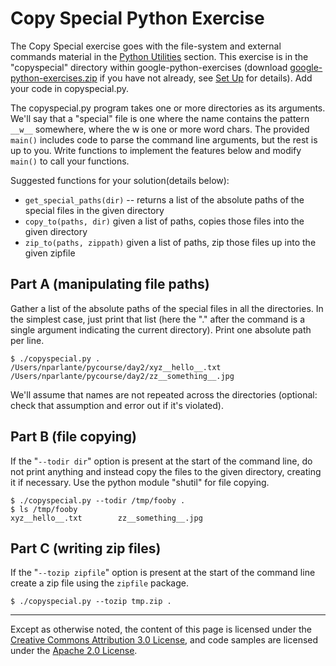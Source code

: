 Copy Special Python Exercise
============================

The Copy Special exercise goes with the file-system and external
commands material in the [Python
Utilities](utilities) section.
This exercise is in the "copyspecial" directory within
google-python-exercises (download
[google-python-exercises.zip](https://github.com/AstunTechnology/python-basics-exercises/archive/master.zip)
if you have not already, see [Set
Up](set-up) for details). Add
your code in copyspecial.py.

The copyspecial.py program takes one or more directories as its
arguments. We'll say that a "special" file is one where the name
contains the pattern `__w__` somewhere, where the w is one or more
word chars. The provided `main()` includes code to parse the command line
arguments, but the rest is up to you. Write functions to implement the
features below and modify `main()` to call your functions.

Suggested functions for your solution(details below):

-   `get_special_paths(dir)` -- returns a list of the absolute paths of
    the special files in the given directory
-   `copy_to(paths, dir)` given a list of paths, copies those files into
    the given directory
-   `zip_to(paths, zippath)` given a list of paths, zip those files up
    into the given zipfile

Part A (manipulating file paths)
--------------------------------

Gather a list of the absolute paths of the special files in all the
directories. In the simplest case, just print that list (here the "."
after the command is a single argument indicating the current
directory). Print one absolute path per line.

    $ ./copyspecial.py .
    /Users/nparlante/pycourse/day2/xyz__hello__.txt
    /Users/nparlante/pycourse/day2/zz__something__.jpg

We'll assume that names are not repeated across the directories
(optional: check that assumption and error out if it's violated).

Part B (file copying)
---------------------

If the "`--todir dir`" option is present at the start of the command line,
do not print anything and instead copy the files to the given directory,
creating it if necessary. Use the python module "shutil" for file
copying.

    $ ./copyspecial.py --todir /tmp/fooby .
    $ ls /tmp/fooby
    xyz__hello__.txt        zz__something__.jpg

Part C (writing zip files)
------------------------------------

If the "`--tozip zipfile`" option is present at the start of the command
line create a zip file using the `zipfile` package.

    $ ./copyspecial.py --tozip tmp.zip .

----

Except as otherwise noted, the content of this page is licensed under
the [Creative Commons Attribution 3.0
License](http://creativecommons.org/licenses/by/3.0/), and code samples
are licensed under the [Apache 2.0
License](http://www.apache.org/licenses/LICENSE-2.0). 
